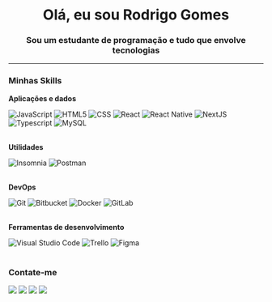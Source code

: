 <h1 align="center">Olá, eu sou Rodrigo Gomes</h1>
<h3 align="center">Sou um estudante de programação e tudo que envolve tecnologias</h3>

<hr>

<h3>Minhas Skills</h3>

**Aplicações e dados**

<div>
    <img src="https://img.shields.io/badge/-JavaScript-333333?style=flat&logo=javascript" alt="JavaScript" style="display:inline-block;">
    <img src="https://img.shields.io/badge/-HTML5-333333?style=flat&logo=HTML5" alt="HTML5" style="display:inline-block;">
    <img src="https://img.shields.io/badge/-CSS-333333?style=flat&logo=CSS3&logoColor=1572B6" alt="CSS" style="display:inline-block;">
    <img src="https://img.shields.io/badge/-React-333333?style=flat&logo=react" alt="React" style="display:inline-block;">
    <img src="https://img.shields.io/badge/-React%20Native-333333?style=flat&logo=react" alt="React Native" style="display:inline-block;">
    <img src="https://img.shields.io/badge/Next.js-333333?style=flat&logo=nextdotjs" alt="NextJS" style="display:inline-block;">
    <img src="https://img.shields.io/badge/TypeScript-333333?logo=TypeScript&style=flat" alt="Typescript" style="display:inline-block;">
    <img src="https://img.shields.io/badge/-MySQL-333333?style=flat&logo=mysql" alt="MySQL" style="display:inline-block;">
</div>

<br>

**Utilidades**

<div>
    <img src="https://img.shields.io/badge/-Insomnia-333333?style=flat&logo=insomnia" alt="Insomnia" style="display:inline-block;">
    <img src="https://img.shields.io/badge/-Postman-333333?style=flat&logo=postman" alt="Postman" style="display:inline-block;">
</div>

<br>

**DevOps**

<div>
    <img src="https://img.shields.io/badge/-Git-333333?style=flat&logo=git" alt="Git" style="display:inline-block;">
    <img src="https://img.shields.io/badge/-Bitbucket-333333?style=flat&logo=bitbucket" alt="Bitbucket" style="display:inline-block;">
    <img src="https://img.shields.io/badge/-Docker-333333?style=flat&logo=docker" alt="Docker" style="display:inline-block;">
    <img src="https://img.shields.io/badge/-Gitlab-333333?style=flat&logo=gitlab" alt="GitLab" style="display:inline-block;">
</div>

<br>

**Ferramentas de desenvolvimento**

<div>
    <img src="https://img.shields.io/badge/-Visual%20Studio%20Code-333333?style=flat&logo=visual-studio-code&logoColor=007ACC" alt="Visual Studio Code" style="display:inline-block;">
    <img src="https://img.shields.io/badge/-Trello-333333?style=flat&logo=trello&logoColor=007ACC" alt="Trello" style="display:inline-block;">
    <img src="https://img.shields.io/badge/-Figma-333333?style=flat&logo=figma&logoColor=007ACC" alt="Figma" style="display:inline-block;">
</div>

<br/>

<h3>Contate-me</h3>


<p align="left">
  <a href="mailto:rodrigogomessims@gmail.com" alt="Gmail">
  <img src="https://img.shields.io/badge/-Gmail-FF0000?style=flat-square&labelColor=FF0000&logo=gmail&logoColor=white&link=LINK-DO-SEU-GMAIL" /></a>

  <a href="https://www.linkedin.com/in/rodrigogomesdev/" alt="LinkedIn">
  <img src="https://img.shields.io/badge/-Linkedin-0e76a8?style=flat-square&logo=Linkedin&logoColor=white&link=LINK-DO-SEU-LINKEDIN" /></a>

  <a href="wa.me/+5511993279397" alt="WhatsApp">
  <img src="https://img.shields.io/badge/-WhatsApp-25d366?style=flat-square&labelColor=25d366&logo=whatsapp&logoColor=white&link=API-DO-SEU-WHATSAPP"/></a>

  <a href="https://www.youtube.com/@RodrigoGomes-re8mw/featured" alt="Youtube">
  <img src="https://img.shields.io/badge/-Youtube-FF0000?style=flat-square&labelColor=FF0000&logo=youtube&logoColor=white&link=API-DO-SEU-WHATSAPP"/></a>

</p>
